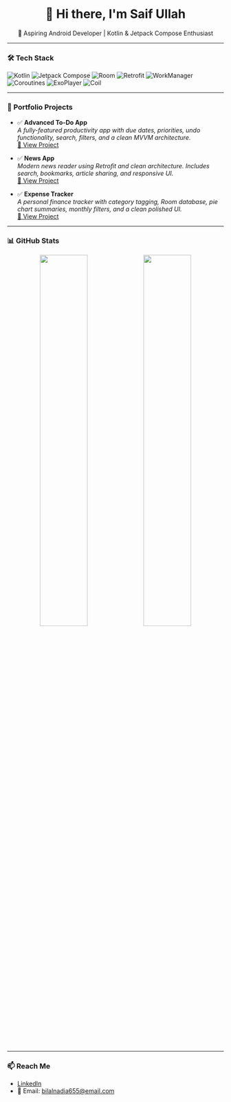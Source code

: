 <h1 align="center">👋 Hi there, I'm Saif Ullah</h1>

<p align="center">
  🚀 Aspiring Android Developer | Kotlin & Jetpack Compose Enthusiast  
</p>

---

### 🛠️ Tech Stack

![Kotlin](https://img.shields.io/badge/Kotlin-7F52FF?style=for-the-badge&logo=kotlin&logoColor=white)
![Jetpack Compose](https://img.shields.io/badge/Jetpack_Compose-4285F4?style=for-the-badge&logo=android&logoColor=white)
![Room](https://img.shields.io/badge/Room-6DB33F?style=for-the-badge)
![Retrofit](https://img.shields.io/badge/Retrofit-007396?style=for-the-badge)
![WorkManager](https://img.shields.io/badge/WorkManager-323330?style=for-the-badge)
![Coroutines](https://img.shields.io/badge/Coroutines-00A8E8?style=for-the-badge)
![ExoPlayer](https://img.shields.io/badge/ExoPlayer-FF6F00?style=for-the-badge)
![Coil](https://img.shields.io/badge/Coil-FA7343?style=for-the-badge)

---

### 📱 Portfolio Projects

- ✅ **Advanced To-Do App**  
  _A fully-featured productivity app with due dates, priorities, undo functionality, search, filters, and a clean MVVM architecture._  
  [🔗 View Project](https://github.com/SaifUllahAndDev/AdvancedToDoApp)

- ✅ **News App**  
  _Modern news reader using Retrofit and clean architecture. Includes search, bookmarks, article sharing, and responsive UI._  
  [🔗 View Project](https://github.com/YOUR_USERNAME/NewsApp)

- ✅ **Expense Tracker**  
  _A personal finance tracker with category tagging, Room database, pie chart summaries, monthly filters, and a clean polished UI._  
  [🔗 View Project](https://github.com/YOUR_USERNAME/ExpenseTrackerApp)

---

### 📊 GitHub Stats

<p align="center">
  <img src="https://github-readme-stats.vercel.app/api?username=YOUR_USERNAME&show_icons=true&theme=react" width="47%" />
  <img src="https://github-readme-streak-stats.herokuapp.com?user=YOUR_USERNAME&theme=react" width="47%" />
</p>

---

### 📫 Reach Me

- [LinkedIn](https://linkedin.com/in/YOUR_PROFILE)  
- 📧 Email: bilalnadia655@email.com
